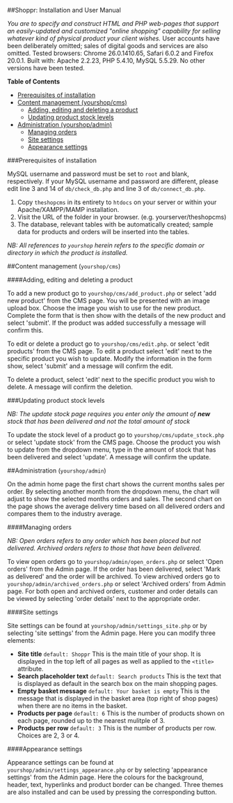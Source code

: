 ##Shoppr: Installation and User Manual

*You are to specify and construct HTML and PHP web-pages that support an easily-updated and customized "online shopping" capability for selling whatever kind of physical product your client wishes.* User accounts have been deliberately omitted; sales of digital goods and services are also omitted. Tested browsers: Chrome 26.0.1410.65, Safari 6.0.2 and Firefox 20.0.1. Built with: Apache 2.2.23, PHP 5.4.10, MySQL 5.5.29. No other versions have been tested.

**Table of Contents**

- [Prerequisites of installation](#prerequisites-of-installation)
- [Content management (yourshop/cms)](#content-management-yourshopcms)
	- [Adding, editing and deleting a product](#adding-editing-and-deleting-a-product)
	- [Updating product stock levels](#updating-product-stock-levels)
- [Administration (yourshop/admin)](#administration-yourshopadmin)
	- [Managing orders](#managing-orders)
	- [Site settings](#site-settings)
	- [Appearance settings](#appearance-settings)

###Prerequisites of installation

MySQL username and password must be set to `root` and blank, respectively. If your MySQL username and password are different, please edit line 3 and 14 of `db/check_db.php` and line 3 of `db/connect_db.php`.

1. Copy `theshopcms` in its entirety to `htdocs` on your server or within your Apache/XAMPP/MAMP installation.
2. Visit the URL of the folder in your browser. (e.g. yourserver/theshopcms)
3. The database, relevant tables with be automatically created; sample data for products and orders will be inserted into the tables.

*NB: All references to `yourshop` herein refers to the specific domain or directory in which the product is installed.*

##Content management (`yourshop/cms`)

####Adding, editing and deleting a product

To add a new product go to `yourshop/cms/add_product.php` or select 'add new product' from the CMS page. You will be presented with an image upload box. Choose the image you wish to use for the new product. Complete the form that is then show with the details of the new product and select 'submit'. If the product was added successfully a message will confirm this.

To edit or delete a product go to `yourshop/cms/edit.php`. or select 'edit products' from the CMS page. To edit a product select 'edit' next to the specific product you wish to update. Modify the information in the form show, select 'submit' and a message will confirm the edit.

To delete a product, select 'edit' next to the specific product you wish to delete. A message will confirm the deletion.

###Updating product stock levels

*NB: The update stock page requires you enter only the amount of **new** stock that has been delivered and not the total amount of stock*

To update the stock level of a product go to `yourshop/cms/update_stock.php` or select 'update stock' from the CMS page. Choose the product you wish to update from the dropdown menu, type in the amount of stock that has been delivered and select 'update'. A message will confirm the update. 

##Administration (`yourshop/admin`)

On the admin home page the first chart shows the current months sales per order. By selecting another month from the dropdown menu, the chart will adjust to show the selected months orders and sales. The second chart on the page shows the average delivery time based on all delivered orders and compares them to the industry average.

####Managing orders

*NB: Open orders refers to any order which has been placed but not delivered. Archived orders refers to those that have been delivered.*

To view open orders go to `yourshop/admin/open_orders.php` or select 'Open orders' from the Admin page. If the order has been delivered, select 'Mark as delivered' and the order will be archived. To view archived orders go to `yourshop/admin/archived_orders.php` or select 'Archived orders' from Admin page. For both open and archived orders, customer and order details can be viewed by selecting 'order details' next to the appropriate order.


####Site settings

Site settings can be found at `yourshop/admin/settings_site.php` or by selecting 'site settings' from the Admin page. Here you can modify three elements: 

- **Site title** `default: Shoppr` This is the main title of your shop. It is displayed in the top left of all pages as well as applied to the `<title>` attribute.
- **Search placeholder text** `default: Search products` This is the text that is displayed as default in the search box on the main shopping pages.
- **Empty basket message** `default: Your basket is empty` This is the message that is displayed in the basket area (top right of shop pages) when there are no items in the basket.
- **Products per page** `default: 6` This is the number of products shown on each page, rounded up to the nearest mulitple of 3.
- **Products per row** `default: 3` This is the number of products per row. Choices are 2, 3 or 4.

####Appearance settings

Appearance settings can be found at `yourshop/admin/settings_appearance.php` or by selecting 'appearance settings' from the Admin page. Here the colours for the background, header, text, hyperlinks and product border can be changed. Three themes are also installed and can be used by pressing the corresponding button.
